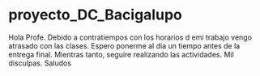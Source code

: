 # proyecto_DC_Bacigalupo

Hola Profe. Debido a contratiempos con los horarios d emi trabajo vengo atrasado con las clases. Espero ponerme al dia un tiempo antes de la entrega final. Mientras tanto, seguire realizando las actividades. Mil disculpas. Saludos
